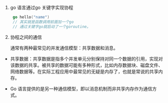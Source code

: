 1. go 语言通过go 关键字实现协程

   ```go
    go hello("name")
    // 其实就是函数调用前面加一个go
    // 通过关键字go就启动了一个goroutine。
   ```

2. 协程之间的通信

   通常有两种最常见的并发通信模型：共享数据和消息。

+ 共享数据：共享数据是指多个并发单元分别保持对同一个数据的引用，实现对该数据的共享。被共享的数据可能有多种形式，比如内存数据块、磁盘文件、网络数据等。在实际工程应用中最常见的无疑是内存了，也就是常说的共享内存。

+ Go 语言提供的是另一种通信模型，即以消息机制而非共享内存作为通信方式。